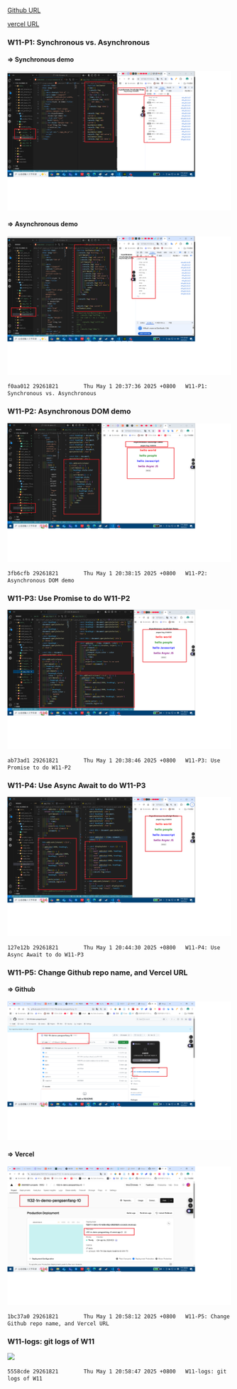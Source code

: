 [Github URL](https://github.com/29261821/1132-1N-demo-10)

[vercel URL](https://1132-1-n-demo-10.vercel.app/)

### W11-P1: Synchronous vs. Asynchronous

#### => Synchronous demo

![](w11-p1-1.png)

#### => Asynchronous demo

![](w11-p1-2.png)

```
f0aa012 29261821        Thu May 1 20:37:36 2025 +0800   W11-P1: Synchronous vs. Asynchronous
```

### W11-P2: Asynchronous DOM demo

![](w11-p2.png)

```
3fb6cfb 29261821        Thu May 1 20:38:15 2025 +0800   W11-P2: Asynchronous DOM demo
```

### W11-P3: Use Promise to do W11-P2

![](w11-p3.png)

```
ab73ad1 29261821        Thu May 1 20:38:46 2025 +0800   W11-P3: Use Promise to do W11-P2
```

### W11-P4: Use Async Await to do W11-P3

![](w11-p4.png)

```
127e12b 29261821        Thu May 1 20:44:30 2025 +0800   W11-P4: Use Async Await to do W11-P3
```

### W11-P5: Change Github repo name, and Vercel URL

#### => Github

![](w11-p5-1.png)

#### => Vercel

![](w11-p5-2.png)

```
1bc37a0 29261821        Thu May 1 20:58:12 2025 +0800   W11-P5: Change Github repo name, and Vercel URL
```

### W11-logs: git logs of W11

![](w06-logs.png)

```
5558cde 29261821        Thu May 1 20:58:47 2025 +0800   W11-logs: git logs of W11
```
